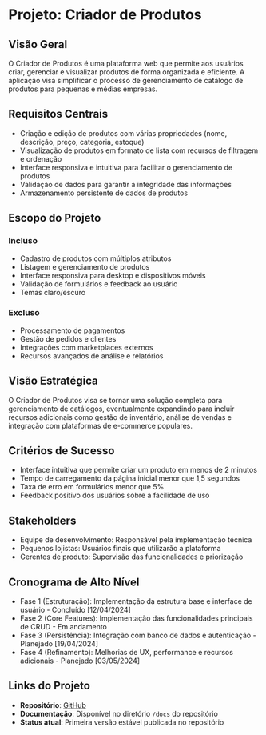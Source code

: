 # Projeto: Criador de Produtos

## Visão Geral
O Criador de Produtos é uma plataforma web que permite aos usuários criar, gerenciar e visualizar produtos de forma organizada e eficiente. A aplicação visa simplificar o processo de gerenciamento de catálogo de produtos para pequenas e médias empresas.

## Requisitos Centrais
- Criação e edição de produtos com várias propriedades (nome, descrição, preço, categoria, estoque)
- Visualização de produtos em formato de lista com recursos de filtragem e ordenação
- Interface responsiva e intuitiva para facilitar o gerenciamento de produtos
- Validação de dados para garantir a integridade das informações
- Armazenamento persistente de dados de produtos

## Escopo do Projeto
### Incluso
- Cadastro de produtos com múltiplos atributos
- Listagem e gerenciamento de produtos
- Interface responsiva para desktop e dispositivos móveis
- Validação de formulários e feedback ao usuário
- Temas claro/escuro

### Excluso
- Processamento de pagamentos
- Gestão de pedidos e clientes
- Integrações com marketplaces externos
- Recursos avançados de análise e relatórios

## Visão Estratégica
O Criador de Produtos visa se tornar uma solução completa para gerenciamento de catálogos, eventualmente expandindo para incluir recursos adicionais como gestão de inventário, análise de vendas e integração com plataformas de e-commerce populares.

## Critérios de Sucesso
- Interface intuitiva que permite criar um produto em menos de 2 minutos
- Tempo de carregamento da página inicial menor que 1,5 segundos
- Taxa de erro em formulários menor que 5%
- Feedback positivo dos usuários sobre a facilidade de uso

## Stakeholders
- Equipe de desenvolvimento: Responsável pela implementação técnica
- Pequenos lojistas: Usuários finais que utilizarão a plataforma
- Gerentes de produto: Supervisão das funcionalidades e priorização

## Cronograma de Alto Nível
- Fase 1 (Estruturação): Implementação da estrutura base e interface de usuário - Concluído [12/04/2024]
- Fase 2 (Core Features): Implementação das funcionalidades principais de CRUD - Em andamento
- Fase 3 (Persistência): Integração com banco de dados e autenticação - Planejado [19/04/2024]
- Fase 4 (Refinamento): Melhorias de UX, performance e recursos adicionais - Planejado [03/05/2024]

## Links do Projeto
- **Repositório**: [GitHub](https://github.com/nicolasferoli/criador-de-produto)
- **Documentação**: Disponível no diretório `/docs` do repositório
- **Status atual**: Primeira versão estável publicada no repositório

